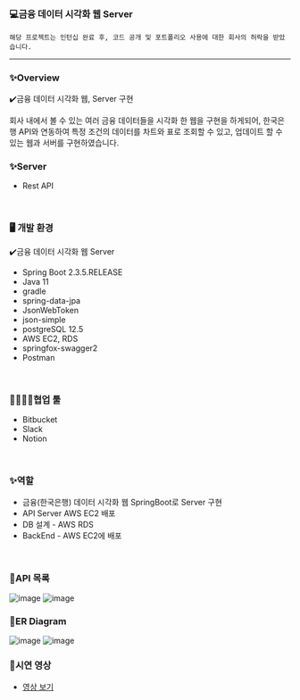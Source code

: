 ### 💻금융 데이터 시각화 웹 Server

`해당 프로젝트는 인턴십 완료 후, 코드 공개 및 포트폴리오 사용에 대한 회사의 허락을 받았습니다.`

---

### ✨Overview

✔️금융 데이터 시각화 웹, Server 구현

회사 내에서 볼 수 있는 여러 금융 데이터들을 시각화 한 웹을 구현을 하게되어, 한국은행 API와 연동하여 특정 조건의 데이터를 차트와 표로 조회할 수 있고, 업데이트 할 수 있는 웹과 서버를 구현하였습니다.
<br>

### ✨Server

- Rest API
<br>

### 🖥️ 개발 환경

✔️금융 데이터 시각화 웹 Server

- Spring Boot 2.3.5.RELEASE
- Java 11
- gradle
- spring-data-jpa
- JsonWebToken
- json-simple
- postgreSQL 12.5
- AWS EC2, RDS
- springfox-swagger2
- Postman
<br>

### 👨‍👩‍👧‍👦협업 툴

- Bitbucket
- Slack
- Notion
<br>

### ✨역할
- 금융(한국은행) 데이터 시각화 웹 SpringBoot로 Server 구현
- API Server AWS EC2 배포
- DB 설계 - AWS RDS
- BackEnd - AWS EC2에 배포
<br>

### 💭API 목록
![image](https://user-images.githubusercontent.com/31542907/114298748-d1f21b00-9af2-11eb-96ae-a2825718bd3c.png)
![image](https://user-images.githubusercontent.com/31542907/114298754-dcacb000-9af2-11eb-9ae1-60335805f5b6.png)
<br>

### 📔ER Diagram
![image](https://user-images.githubusercontent.com/31542907/114298828-39a86600-9af3-11eb-88f5-2d4d424ea3c9.png)
![image](https://user-images.githubusercontent.com/31542907/114298836-4036dd80-9af3-11eb-84ba-deccaa532f46.png)
<br>

### 🎥시연 영상
- [영상 보기](https://drive.google.com/file/d/1VWlOacV6I20sT_pwZulMv4orVeQYXdVY/view?usp=sharing)
